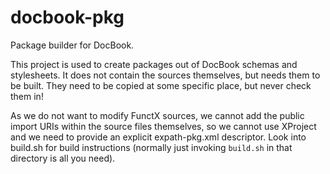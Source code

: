docbook-pkg
===========

Package builder for DocBook.

This project is used to create packages out of DocBook schemas and stylesheets. It does not contain the sources themselves, but needs them to be built.  They need to be copied at some specific place, but never check them in!

As we do not want to modify FunctX sources, we cannot add the public import URIs within the source files themselves, so we cannot use XProject and we need to provide an explicit expath-pkg.xml descriptor.  Look into build.sh for build instructions (normally just invoking `build.sh` in that directory is all you need).
